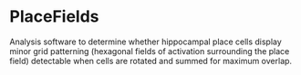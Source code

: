 # PlaceFields
Analysis software to determine whether hippocampal place cells display minor grid patterning 
(hexagonal fields of activation surrounding the place field) detectable when cells are rotated and summed
for maximum overlap.
